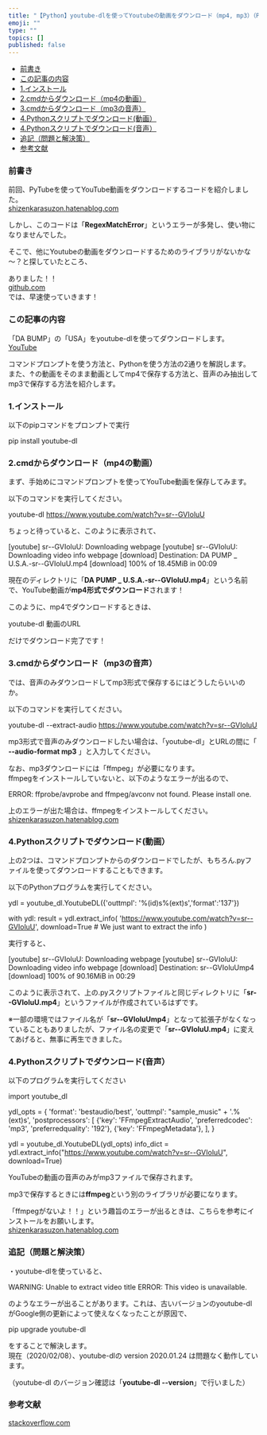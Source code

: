 ```yaml
---
title: "【Python】youtube-dlを使ってYoutubeの動画をダウンロード（mp4, mp3）（Pytube不使用）"
emoji: ""
type: ""
topics: []
published: false
---
```


* [前書き](#前書き)
* [この記事の内容](#この記事の内容)
* [1.インストール](#1インストール)
* [2.cmdからダウンロード（mp4の動画）](#2cmdからダウンロードmp4の動画)
* [3.cmdからダウンロード（mp3の音声）](#3cmdからダウンロードmp3の音声)
* [4.Pythonスクリプトでダウンロード(動画）](#4Pythonスクリプトでダウンロード動画)
* [4.Pythonスクリプトでダウンロード(音声）](#4Pythonスクリプトでダウンロード音声)
* [追記（問題と解決策）](#追記問題と解決策)
* [参考文献](#参考文献)

### 前書き

前回、PyTubeを使ってYouTube動画をダウンロードするコードを紹介しました。  
[shizenkarasuzon.hatenablog.com](https://shizenkarasuzon.hatenablog.com/entry/2019/02/03/114236)

しかし、このコードは「**RegexMatchError**」というエラーが多発し、使い物になりませんでした。

そこで、他にYoutubeの動画をダウンロードするためのライブラリがないかな～？と探していたところ、

  
ありました！！  
[github.com](https://github.com/rg3/youtube-dl/blob/master/README.md)  
では、早速使っていきます！  
  
  
### この記事の内容

「DA BUMP」の「USA」をyoutube-dlを使ってダウンロードします。  
[YouTube](https://www.youtube.com/watch?v=sr--GVIoluU)

コマンドプロンプトを使う方法と、Pythonを使う方法の2通りを解説します。  
また、↑の動画をそのまま動画としてmp4で保存する方法と、音声のみ抽出してmp3で保存する方法を紹介します。  
  
  
### 1.インストール

以下のpipコマンドをプロンプトで実行

pip install youtube-dl
  
  
### 2.cmdからダウンロード（mp4の動画）

まず、手始めにコマンドプロンプトを使ってYouTube動画を保存してみます。

以下のコマンドを実行してください。

youtube-dl https://www.youtube.com/watch?v=sr--GVIoluU

ちょっと待っていると、このように表示されて、

[youtube] sr--GVIoluU: Downloading webpage
[youtube] sr--GVIoluU: Downloading video info webpage
[download] Destination: DA PUMP _ U.S.A.-sr--GVIoluU.mp4
[download] 100% of 18.45MiB in 00:09

現在のディレクトリに「**DA PUMP \_ U.S.A.-sr--GVIoluU.mp4**」という名前で、YouTube動画が**mp4形式でダウンロード**されます！

  
このように、mp4でダウンロードするときは、

youtube-dl 動画のURL

だけでダウンロード完了です！  
  
### 3.cmdからダウンロード（mp3の音声）

では、音声のみダウンロードしてmp3形式で保存するにはどうしたらいいのか。

以下のコマンドを実行してください。

youtube-dl --extract-audio https://www.youtube.com/watch?v=sr--GVIoluU

mp3形式で音声のみダウンロードしたい場合は、「youtube-dl」とURLの間に「 **\--audio-format mp3** 」と入力してください。

なお、mp3ダウンロードには「ffmpeg」が必要になります。  
ffmpegをインストールしていないと、以下のようなエラーが出るので、

ERROR: ffprobe/avprobe and ffmpeg/avconv not found. Please install one.

上のエラーが出た場合は、ffmpegをインストールしてください。  
[shizenkarasuzon.hatenablog.com](https://shizenkarasuzon.hatenablog.com/entry/2019/02/09/085419)  
  
  
### 4.Pythonスクリプトでダウンロード(動画）

上の2つは、コマンドプロンプトからのダウンロードでしたが、もちろん.pyファイルを使ってダウンロードすることもできます。

以下のPythonプログラムを実行してください。

ydl = youtube_dl.YoutubeDL({'outtmpl': '%(id)s%(ext)s','format':'137'})

with ydl:
    result = ydl.extract_info(
        'https://www.youtube.com/watch?v=sr--GVIoluU',
        download=True # We just want to extract the info
    )

  
実行すると、

[youtube] sr--GVIoluU: Downloading webpage
[youtube] sr--GVIoluU: Downloading video info webpage
[download] Destination: sr--GVIoluUmp4
[download] 100% of 90.16MiB in 00:29 

このように表示されて、上の.pyスクリプトファイルと同じディレクトリに「**sr--GVIoluU.mp4**」というファイルが作成されているはずです。

※一部の環境ではファイル名が「**sr--GVIoluUmp4**」となって拡張子がなくなっていることもありましたが、ファイル名の変更で「**sr--GVIoluU.mp4**」に変えてあげると、無事に再生できました。  
  
  
### 4.Pythonスクリプトでダウンロード(音声）

以下のプログラムを実行してください

import youtube_dl

ydl_opts = {
    'format': 'bestaudio/best',
    'outtmpl':  "sample_music" + '.%(ext)s',
    'postprocessors': [
        {'key': 'FFmpegExtractAudio',
        'preferredcodec': 'mp3',
         'preferredquality': '192'},
        {'key': 'FFmpegMetadata'},
    ],
}

ydl = youtube_dl.YoutubeDL(ydl_opts)
info_dict = ydl.extract_info("https://www.youtube.com/watch?v=sr--GVIoluU", download=True)

YouTubeの動画の音声のみがmp3ファイルで保存されます。

mp3で保存するときには**ffmpeg**という別のライブラリが必要になります。

「ffmpegがないよ！！」という趣旨のエラーが出るときは、こちらを参考にインストールをお願いします。  
[shizenkarasuzon.hatenablog.com](https://shizenkarasuzon.hatenablog.com/entry/2019/02/09/085419)  
  
  
### 追記（問題と解決策）

・youtube-dlを使っていると、

WARNING: Unable to extract video title
ERROR: This video is unavailable.

のようなエラーが出ることがあります。これは、古いバージョンのyoutube-dlがGoogle側の更新によって使えなくなったことが原因で、

pip upgrade youtube-dl

をすることで解決します。  
現在（2020/02/08）、youtube-dlの version 2020.01.24 は問題なく動作しています。

（youtube-dl のバージョン確認は「**youtube-dl --version**」で行いました）  
  
  
### 参考文献

[stackoverflow.com](https://stackoverflow.com/questions/44870658/how-to-extract-all-mp4-with-youtube-dl-in-python)